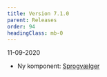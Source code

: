 ```yaml
---
title: Version 7.1.0
parent: Releases
order: 94
headingClass: mb-0
---
```


<p class="small-text mt-0">11-09-2020</p>

- Ny komponent: <a href="/komponenter/sprogvaegler/">Sprogvælger</a>
